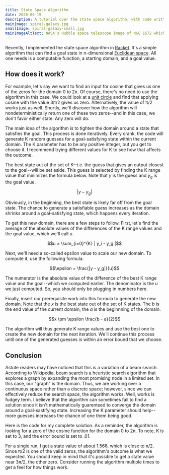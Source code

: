 ```yaml
---
title: State Space Algorithm
date: 2020-06-19
description: A tutorial over the state space algorithm, with code written using Racket.
mainImage: spiral-galaxy.jpg
smallImage: spiral-galaxy-small.jpg
mainImageAltText: NASA's Hubble space telescope image of NGC 1672 which is a barred spiral galaxy located in the constellation Dorado
---
```

Recently, I implemented the state space algorithm in [Racket](https://racket-lang.org/). It's a simple algorithm that can find a goal state in n-dimensional [Euclidean space](https://en.wikipedia.org/wiki/Euclidean_space). All one needs is a computable function, a starting domain, and a goal value.

## How does it work?

For example, let's say we want to find an input for cosine that gives us one of the zeros for the domain 0 to 2π. Of course, there's no need to use the algorithm in this case. We could look at a [unit circle](https://en.wikipedia.org/wiki/Unit_circle) and find that applying cosine with the value 3π/2 gives us zero. Alternatively, the value of π/2 works just as well. Shortly, we'll discover how the algorithm will nondeterministically return one of these two zeros--and in this case, we don't favor either state. Any zero will do.

The main idea of the algorithm is to tighten the domain around a state that satisfies the goal. This process is done iteratively. Every crank, the code will generate K random guesses for a goal-satisfying state within the current domain. The K parameter has to be any positive integer, but you get to choose it. I recommend trying different values for K to see how that affects the outcome.

The best state out of the set of K--i.e. the guess that gives an output closest to the goal--will be set aside. This guess is selected by finding the K range value that minimizes the formula below. Note that *y* is the guess and *y<sub>g</sub>* is the goal value.

$$|y - y_g|$$

Obviously, in the beginning, the best state is likely far off from the goal state. The chance to generate a satisfiable guess increases as the domain shrinks around a goal-satisfying state, which happens every iteration. 

To get this new domain, there are a few steps to follow. First, let's find the average of the absolute values of the differences of the K range values and the goal value, which we'll call *u*.

$$u = \sum_{i=0}^{K} | y_i - y_g |$$

Next, we'll need a so-called epsilon value to scale our new domain. To compute it, use the following formula:

$$\epsilon = \frac{|y - y_g|}{u}$$

The numerator is the absolute value of the difference of the best K range value and the goal--which we computed earlier. The denominator is the *u* we just computed. So, you should only be plugging in numbers here.

Finally, insert our prerequisite work into this formula to generate the new domain. Note that the *x* is the best state out of the set of K states. The *b* is the end value of the current domain; the *a* is the beginnning of the domain.

$$x \pm \epsilon \frac{b - a}{2}$$

The algorithm will thus generate K range values and use the best one to create the new domain for the next iteration. We'll continue this process until one of the generated guesses is within an error bound that we choose. 

## Conclusion

Astute readers may have noticed that this is a variation of a beam search. According to Wikipedia, [beam search](https://en.wikipedia.org/wiki/Beam_search) is a heuristic search algorithm that explores a graph by expanding the most promising node in a limited set. In this case, our "graph" is the domain. Thus, we are working over a continuous space rather than a discrete space; however, since we can effectively reduce the search space, the algorithm works. Well, works is fudgey term. I believe that the algorithm can sometimes fail to find a solution since it isn't mathematically guarenteed to converge the domain around a goal-sastifying state. Increasing the K parameter should help--more guesses increases the chance of one them being good.

Here is the code for my complete solution. As a reminder, the algorithm is looking for a zero of the cosine function for the domain 0 to 2π. To note, K is set to 3, and the error bound is set to .01.

<script src="https://gist.github.com/froggermtp/694ea127181205157f27261dd4508c57.js"></script>

For a single run, I got a state value of about 1.566, which is close to π/2. Since π/2 is one of the valid zeros, the algorithm's outcome is what we expected. You should keep in mind that it's possible to get a state value near 3π/2, the other zero. Consider running the algorithm multiple times to get a feel for how things work.